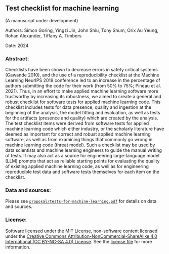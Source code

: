 ## Test checklist for machine learning
(A manuscript under development)

Authors: Simon Goring, Yingzi Jin, John Shiu, Tony Shum, Orix Au Yeung, Rohan Alexander, Tiffany A. Timbers 

Date: 2024

### Abstract:

Checklists have been shown to decrease errors 
in safety critical systems (Gawande 2010), 
and the use of a reproducibility checklist 
at the Machine Learning NeurIPS 2019 conference led to an increase 
in the percentage of authors submitting the code for their work 
(from 50% to 75%; Pineau et al. 2021). 
Thus, in an effort to make applied machine learning software more trustworthy
by increasing its robustness, 
we aimed to create a general and robust checklist 
for software tests for applied machine learning code. 
This checklist includes tests for data presence, quality 
and ingestion at the beginning of the analysis, 
the model fitting and evaluation, 
as well as tests for the artifacts (presence and quality) 
which are created by the analysis. 
The test checklist items were derived from software tests
for applied machine learning code which either industry, 
or the scholarly literature have deemed as important
for correct and robust applied machine learning software,
as well as from examining things that commonly go wrong 
in machine learning code (threat model).
Such a checklist may be used by data scientists and machine learning engineers
to guide the manual writing of tests.
It may also act as a source for engineering large-language model (LLM) prompts 
that act as reliable starting points for evaluating the quality 
of existing applied machine learning code, as well as for
engineering reproducible test data 
and software tests themselves for each item on the checklist. 

### Data and sources:

Please see [`proposal/tests-for-machine-learning.pdf`](proposal/tests-for-machine-learning.pdf)
for details on data and sources.

### License:

Software licensed under the [MIT License](https://spdx.org/licenses/MIT.html), non-software content licensed under the [Creative Commons Attribution-NonCommercial-ShareAlike 4.0 International (CC BY-NC-SA 4.0) License](https://creativecommons.org/licenses/by-nc-sa/4.0/). See the [license file](LICENSE.md) for more information.
